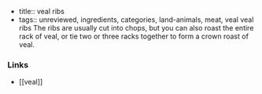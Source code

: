 - title:: veal ribs
- tags:: unreviewed, ingredients, categories, land-animals, meat, veal
veal ribs The ribs are usually cut into chops, but you can also roast the entire rack of veal, or tie two or three racks together to form a crown roast of veal.

### Links

* [[veal]]
